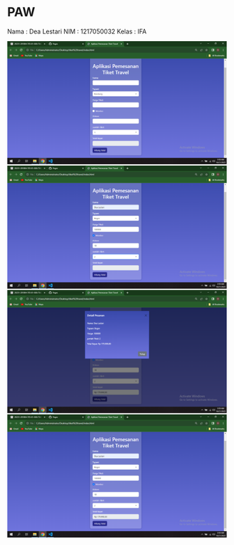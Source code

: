 # PAW

Nama : Dea Lestari
NIM : 1217050032
Kelas : IFA

 ![img](Screenshot%20(7).png)
 ![img](Screenshot%20(8).png)
 ![img](Screenshot%20(9).png)
 ![img](Screenshot%20(10).png)

